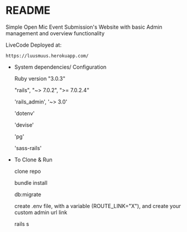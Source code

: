 # README

  Simple Open Mic Event Submission's Website with basic Admin management and overview functionality 


LiveCode Deployed at:

    https://luusmuus.herokuapp.com/
  


* System dependencies/ Configuration 

    Ruby version "3.0.3"

    "rails", "~> 7.0.2", ">= 7.0.2.4"

    'rails_admin', '~> 3.0'
    
    'dotenv'
    
    'devise'
    
    'pg'
    
    'sass-rails'
   

* To Clone & Run 

    clone repo
    
    bundle install 
    
    db:migrate
    
    create .env file, with a variable (ROUTE_LINK="X"), and create your custom admin url link 
    
    rails s
    
    
  
